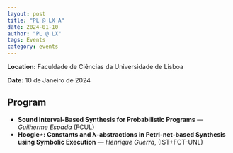 ```yaml
---
layout: post
title: "PL @ LX Α"
date: 2024-01-10
author: "PL @ LX"
tags: Events
category: events
---
```


**Location:** Faculdade de Ciências da Universidade de Lisboa

**Date:** 10 de Janeiro de 2024

## Program

* **Sound Interval-Based Synthesis for Probabilistic Programs** — *Guilherme Espada* (FCUL)
* **Hoogle⋆: Constants and λ-abstractions in Petri-net-based Synthesis using Symbolic Execution** — *Henrique Guerra*, (IST+FCT-UNL)
